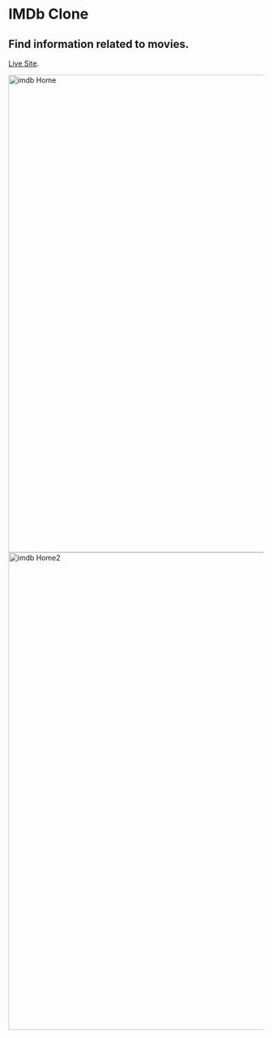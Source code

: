 # IMDb Clone
## Find information related to movies.

[Live Site](https://imdb-clone-pr.netlify.app/).

<img width="943" alt="imdb Home " src="https://user-images.githubusercontent.com/69899151/223980287-bdfa5ae9-33bd-49bd-918c-f2825736c03d.png">
<img width="943" alt="imdb Home2 " src="https://user-images.githubusercontent.com/69899151/223982099-c1889e2d-1764-4944-95dd-9e1ec5423d0a.png">

